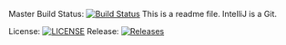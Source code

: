 Master Build Status: [![Build Status](https://travis-ci.com/lewiskaye/napier-sem.svg?branch=master)](https://travis-ci.com/lewiskaye/napier-sem)
This is a readme file.  IntelliJ is a Git.

License: [![LICENSE](https://img.shields.io/github/license/lewiskaye/napier-sem.svg?style=flat-square)](https://github.com/<github-username>/sem/blob/master/LICENSE)
Release: [![Releases](https://img.shields.io/github/release/<github-username>/sem/all.svg?style=flat-square)](https://github.com/<github-username>/sem/releases)